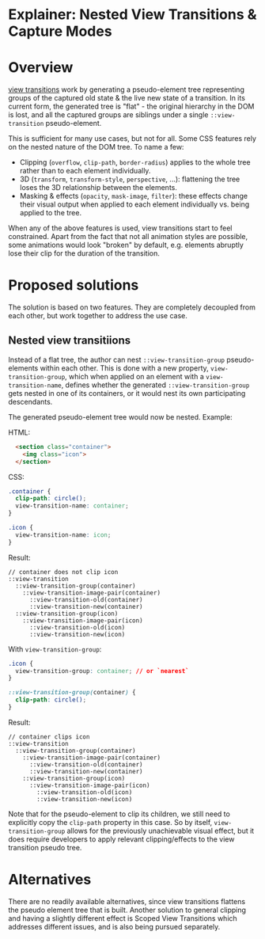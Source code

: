 # Explainer: Nested View Transitions & Capture Modes

# Overview
[view transitions](https://www.w3.org/TR/css-view-transitions-1/) work by generating a pseudo-element tree representing groups of the captured old state & the live new state of a transition.
In its current form, the generated tree is "flat" - the original hierarchy in the DOM is lost, and all the captured groups are siblings under a single `::view-transition` pseudo-element.

This is sufficient for many use cases, but not for all. Some CSS features rely on the nested nature of the DOM tree. To name a few:
* Clipping (`overflow`, `clip-path`, `border-radius`) applies to the whole tree rather than to each element individually.
* 3D (`transform`, `transform-style`, `perspective`, ...): flattening the tree loses the 3D relationship between the elements.
* Masking & effects (`opacity`, `mask-image`, `filter`): these effects change their visual output when applied to each element individually vs. being applied to the tree.

When any of the above features is used, view transitions start to feel constrained. Apart from the fact that not all animation styles are possible,
some animations would look "broken" by default, e.g. elements abruptly lose their clip for the duration of the transition.

# Proposed solutions

The solution is based on two features. They are completely decoupled from each other, but work together to address the use case.

## Nested view transitiions
Instead of a flat tree, the author can nest `::view-transition-group` pseudo-elements within each other.
This is done with a new property, `view-transition-group`, which when applied on an element with a `view-transition-name`, defines whether the generated `::view-transition-group` gets nested in one of its containers,
or it would nest its own participating descendants.

The generated pseudo-element tree would now be nested.
Example:

HTML:
```html
  <section class="container">
    <img class="icon">
  </section>
```

CSS:
```css
.container {
  clip-path: circle();
  view-transition-name: container;
}

.icon {
  view-transition-name: icon;
}
```

Result:
```
// container does not clip icon
::view-transition
  ::view-transition-group(container)
    ::view-transition-image-pair(container)
      ::view-transition-old(container)
      ::view-transition-new(container)
  ::view-transition-group(icon)
    ::view-transition-image-pair(icon)
      ::view-transition-old(icon)
      ::view-transition-new(icon)
```

With `view-transition-group`:
```css
.icon {
  view-transition-group: container; // or `nearest`
}

::view-transition-group(container) {
  clip-path: circle();
}
```

Result:
```
// container clips icon
::view-transition
  ::view-transition-group(container)
    ::view-transition-image-pair(container)
      ::view-transition-old(container)
      ::view-transition-new(container)
    ::view-transition-group(icon)
      ::view-transition-image-pair(icon)
        ::view-transition-old(icon)
        ::view-transition-new(icon)
```

Note that for the pseudo-element to clip its children, we still need to explicitly copy the `clip-path` property in this case.
So by itself, `view-transition-group` allows for the previously unachievable visual effect, but it does require developers to
apply relevant clipping/effects to the view transition pseudo tree.

# Alternatives

There are no readily available alternatives, since view transitions flattens the pseudo element tree that is built.
Another solution to general clipping and having a slightly different effect is Scoped View Transitions which addresses
different issues, and is also being pursued separately.
